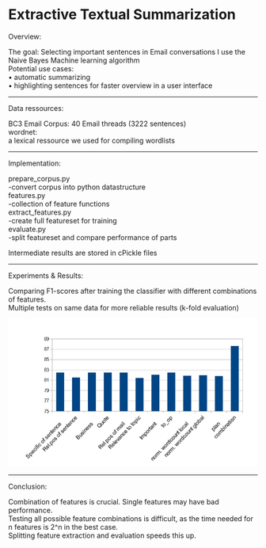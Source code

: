 # Extractive Textual Summarization

Overview:

The goal: Selecting important 
sentences in Email conversations
I use the Naive Bayes Machine 
learning algorithm  
Potential use cases:  
  • automatic summarizing  
  • highlighting sentences for faster 
    overview in a user interface  

_______________________________


Data ressources:

BC3 Email Corpus: 
40 Email threads (3222 sentences)  
wordnet:  
a lexical ressource we used for compiling wordlists

_______________________________


Implementation:

prepare_corpus.py  
    -convert corpus into python datastructure  
features.py  
    -collection of feature functions  
extract_features.py  
    -create full featureset for training  
evaluate.py  
    -split featureset and compare performance of parts  

Intermediate results are stored in cPickle files

_______________________________


Experiments & Results:

Comparing F1-scores after training the classifier
with different combinations of features.  
Multiple tests on same data for more reliable
results (k-fold evaluation)

![features_chart](/img/stats.jpg?raw=true "Features")

_______________________________


Conclusion:

Combination of features is crucial.
Single features may have bad performance.  
Testing all possible feature combinations is
difficult, as the time needed for n features is
2^n in the best case.  
Splitting feature extraction and evaluation
speeds this up.



